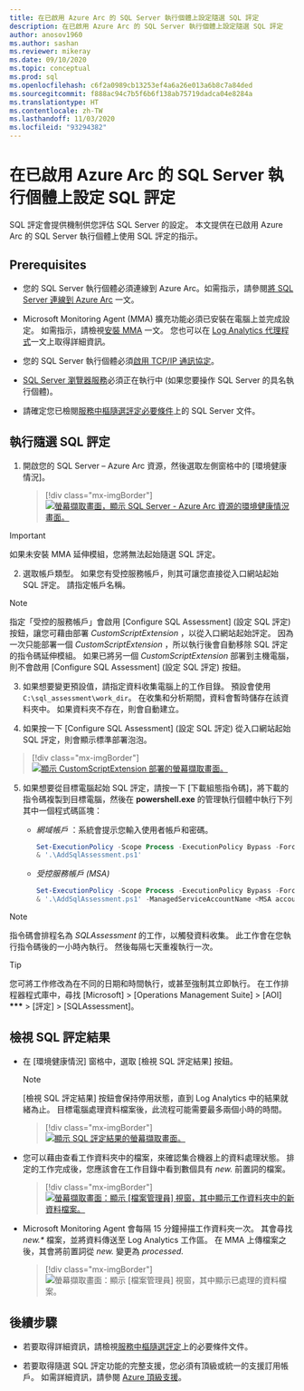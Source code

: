 ```yaml
---
title: 在已啟用 Azure Arc 的 SQL Server 執行個體上設定隨選 SQL 評定
description: 在已啟用 Azure Arc 的 SQL Server 執行個體上設定隨選 SQL 評定
author: anosov1960
ms.author: sashan
ms.reviewer: mikeray
ms.date: 09/10/2020
ms.topic: conceptual
ms.prod: sql
ms.openlocfilehash: c6f2a0989cb13253ef4a6a26e013a6b8c7a84ded
ms.sourcegitcommit: f888ac94c7b5f6b6f138ab75719dadca04e8284a
ms.translationtype: HT
ms.contentlocale: zh-TW
ms.lasthandoff: 11/03/2020
ms.locfileid: "93294382"
---
```

# <a name="configure-sql-assessment-on-an-azure-arc-enabled-sql-server-instance"></a>在已啟用 Azure Arc 的 SQL Server 執行個體上設定 SQL 評定

SQL 評定會提供機制供您評估 SQL Server 的設定。 本文提供在已啟用 Azure Arc 的 SQL Server 執行個體上使用 SQL 評定的指示。

## <a name="prerequisites"></a>Prerequisites

* 您的 SQL Server 執行個體必須連線到 Azure Arc。如需指示，請參閱[將 SQL Server 連線到 Azure Arc](connect.md) 一文。

* Microsoft Monitoring Agent (MMA) 擴充功能必須已安裝在電腦上並完成設定。 如需指示，請檢視[安裝 MMA](configure-advanced-data-security.md#install-microsoft-monitoring-agent-mma) 一文。 您也可以在 [Log Analytics 代理程式](/azure/azure-monitor/platform/log-analytics-agent)一文上取得詳細資訊。

* 您的 SQL Server 執行個體必須[啟用 TCP/IP 通訊協定](../../database-engine/configure-windows/enable-or-disable-a-server-network-protocol.md)。

* [SQL Server 瀏覽器服務](../../tools/configuration-manager/sql-server-browser-service.md)必須正在執行中 (如果您要操作 SQL Server 的具名執行個體)。

* 請確定您已檢閱[服務中樞隨選評定必要條件](/services-hub/health/assessment-prereq-docs#on-demand-assessment-prerequisite-documents)上的 SQL Server 文件。

## <a name="run-on-demand-sql-assessment"></a>執行隨選 SQL 評定

1. 開啟您的 SQL Server – Azure Arc 資源，然後選取左側窗格中的 [環境健康情況]。

   > [!div class="mx-imgBorder"]
   > [ ![螢幕擷取畫面，顯示 SQL Server - Azure Arc 資源的環境健康情況畫面。](media/assess/sql-assessment-heading-sql-server-arc.png) ](media/assess/sql-assessment-heading-sql-server-arc.png#lightbox)

> [!IMPORTANT]
> 如果未安裝 MMA 延伸模組，您將無法起始隨選 SQL 評定。

2. 選取帳戶類型。 如果您有受控服務帳戶，則其可讓您直接從入口網站起始 SQL 評定。 請指定帳戶名稱。

> [!NOTE]
> 指定「受控的服務帳戶」會啟用 [Configure SQL Assessment] \(設定 SQL 評定\) 按鈕，讓您可藉由部署 *CustomScriptExtension* ，以從入口網站起始評定。 因為一次只能部署一個 *CustomScriptExtension* ，所以執行後會自動移除 SQL 評定的指令碼延伸模組。 如果已將另一個 *CustomScriptExtension* 部署到主機電腦，則不會啟用 [Configure SQL Assessment] \(設定 SQL 評定\) 按鈕。

3. 如果想要變更預設值，請指定資料收集電腦上的工作目錄。 預設會使用 `C:\sql_assessment\work_dir`。 在收集和分析期間，資料會暫時儲存在該資料夾中。 如果資料夾不存在，則會自動建立。

4. 如果按一下 [Configure SQL Assessment] \(設定 SQL 評定\) 從入口網站起始 SQL 評定，則會顯示標準部署泡泡。

> [!div class="mx-imgBorder"]
   > [ ![顯示 CustomScriptExtension 部署的螢幕擷取畫面。](media/assess/sql-assessment-custom-script-deployment.png) ](media/assess/sql-assessment-custom-script-deployment.png#lightbox)

5. 如果想要從目標電腦起始 SQL 評定，請按一下 [下載組態指令碼]，將下載的指令碼複製到目標電腦，然後在 **powershell.exe** 的管理執行個體中執行下列其中一個程式碼區塊：

   * _網域帳戶_ ：系統會提示您輸入使用者帳戶和密碼。

      ```powershell
      Set-ExecutionPolicy -Scope Process -ExecutionPolicy Bypass -Force
      & '.\AddSqlAssessment.ps1'
      ```

   * _受控服務帳戶 (MSA)_

      ```powershell
      Set-ExecutionPolicy -Scope Process -ExecutionPolicy Bypass -Force
      & '.\AddSqlAssessment.ps1' -ManagedServiceAccountName <MSA account name>
      ```

> [!NOTE]
> 指令碼會排程名為 *SQLAssessment* 的工作，以觸發資料收集。 此工作會在您執行指令碼後的一小時內執行。 然後每隔七天重複執行一次。

> [!TIP]
> 您可將工作修改為在不同的日期和時間執行，或甚至強制其立即執行。 在工作排程器程式庫中，尋找 [Microsoft] > [Operations Management Suite] > [AOI] **\*\*\***  > [評定] > [SQLAssessment]。

## <a name="view-sql-assessment-results"></a>檢視 SQL 評定結果

* 在 [環境健康情況] 窗格中，選取 [檢視 SQL 評定結果] 按鈕。

   > [!NOTE]
   > [檢視 SQL 評定結果] 按鈕會保持停用狀態，直到 Log Analytics 中的結果就緒為止。 目標電腦處理資料檔案後，此流程可能需要最多兩個小時的時間。

   > [!div class="mx-imgBorder"]
   > [ ![顯示 SQL 評定結果的螢幕擷取畫面。](media/assess/sql-assessment-results.png) ](media/assess/sql-assessment-results.png#lightbox)

* 您可以藉由查看工作資料夾中的檔案，來確認集合機器上的資料處理狀態。 排定的工作完成後，您應該會在工作目錄中看到數個具有 _new._ 前置詞的檔案。

   > [!div class="mx-imgBorder"]
   > [ ![螢幕擷取畫面：顯示 [檔案管理員] 視窗，其中顯示工作資料夾中的新資料檔案。](media/assess/sql-assessment-data-files-ready.png) ](media/assess/sql-assessment-data-files-ready.png#lightbox)

* Microsoft Monitoring Agent 會每隔 15 分鐘掃描工作資料夾一次。 其會尋找 _new.*_ 檔案，並將資料傳送至 Log Analytics 工作區。 在 MMA 上傳檔案之後，其會將前置詞從 _new._ 變更為 _processed._

   > [!div class="mx-imgBorder"]
   > ![螢幕擷取畫面：顯示 [檔案管理員] 視窗，其中顯示已處理的資料檔案。](media/assess/sql-assessment-data-files-processed.png)

## <a name="next-steps"></a>後續步驟

* 若要取得詳細資訊，請檢視[服務中樞隨選評定](/services-hub/health/assessment-prereq-docs#on-demand-assessment-prerequisite-documents)上的必要條件文件。

* 若要取得隨選 SQL 評定功能的完整支援，您必須有頂級或統一的支援訂用帳戶。 如需詳細資訊，請參閱 [Azure 頂級支援](https://azure.microsoft.com/support/plans/premier)。
